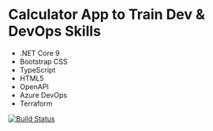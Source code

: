 # Calculator App to Train Dev & DevOps Skills

- .NET Core 9
- Bootstrap CSS
- TypeScript
- HTML5
- OpenAPI
- Azure DevOps
- Terraform

[![Build Status](https://dev.azure.com/zavalik/codetraining/_apis/build/status%2FCI%20for%20Main%20Branch?branchName=main)](https://dev.azure.com/zavalik/codetraining/_build/latest?definitionId=1&branchName=main)
